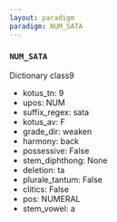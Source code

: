 ```yaml
---
layout: paradigm
paradigm: NUM_SATA
---
```

### ` NUM_SATA `

Dictionary class9
* kotus_tn: 9
* upos: NUM
* suffix_regex: sata
* kotus_av: F
* grade_dir: weaken
* harmony: back
* possessive: False
* stem_diphthong: None
* deletion: ta
* plurale_tantum: False
* clitics: False
* pos: NUMERAL
* stem_vowel: a
